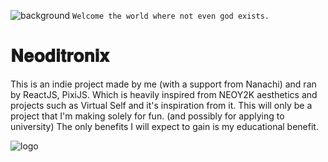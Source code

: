 ![background](https://user-images.githubusercontent.com/53414787/234594749-b13067f9-50a9-4929-9863-6e75307490ab.png)
`Welcome the world where not even god exists.`

# 𝐍𝐞𝐨𝐝𝐢𝐭𝐫𝐨𝐧𝐢𝐱
This is an indie project made by me (with a support from Nanachi) and ran by ReactJS, PixiJS. Which is heavily inspired from NEOY2K aesthetics and projects such as Virtual Self and it's inspiration from it. This will only be a project that I'm making solely for fun. (and possibly for applying to university) The only benefits I  will expect to gain is my educational benefit.


![logo](https://user-images.githubusercontent.com/53414787/234598819-e19790ab-a4cc-4f73-9dfe-a509a34e3a30.png)
